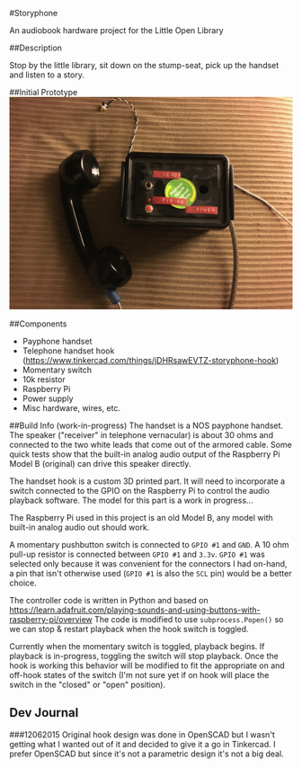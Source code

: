 #Storyphone

An audiobook hardware project for the Little Open Library

##Description

Stop by the little library, sit down on the stump-seat, pick up the handset and listen to a story.

##Initial Prototype
![Photo of first prototype](https://raw.githubusercontent.com/jjg/storyphone/master/prototype1.jpg)

##Components
* Payphone handset
* Telephone handset hook (https://www.tinkercad.com/things/jDHRsawEVTZ-storyphone-hook)
* Momentary switch
* 10k resistor
* Raspberry Pi 
* Power supply
* Misc hardware, wires, etc.

##Build Info (work-in-progress)
The handset is a NOS payphone handset.  The speaker ("receiver" in telephone vernacular) is about 30 ohms and connected to the two white leads that come out of the armored cable.  Some quick tests show that the built-in analog audio output of the Raspberry Pi Model B (original) can drive this speaker directly.

The handset hook is a custom 3D printed part.  It will need to incorporate a switch connected to the GPIO on the Raspberry Pi to control the audio playback software.  The model for this part is a work in progress...

The Raspberry Pi used in this project is an old Model B, any model with built-in analog audio out should work.

A momentary pushbutton switch is connected to `GPIO #1` and `GND`.  A 10 ohm pull-up resistor is connected between `GPIO #1` and `3.3v`.  `GPIO #1` was selected only because it was convenient for the connectors I had on-hand, a pin that isn't otherwise used (`GPIO #1` is also the `SCL` pin) would be a better choice.

The controller code is written in Python and based on https://learn.adafruit.com/playing-sounds-and-using-buttons-with-raspberry-pi/overview  The code is modified to use `subprocess.Popen()` so we can stop & restart playback when the hook switch is toggled.

Currently when the momentary switch is toggled, playback begins.  If playback is in-progress, toggling the switch will stop playback.  Once the hook is working this behavior will be modified to fit the appropriate on and off-hook states of the switch (I'm not sure yet if on hook will place the switch in the "closed" or "open" position).

## Dev Journal

###12062015
Original hook design was done in OpenSCAD but I wasn't getting what I wanted out of it and decided to give it a go in Tinkercad.  I prefer OpenSCAD but since it's not a parametric design it's not a big deal.


